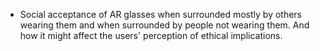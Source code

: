 - Social acceptance of AR glasses when surrounded mostly by others wearing them and when surrounded by people not wearing them. And how it might affect the users' perception of ethical implications.